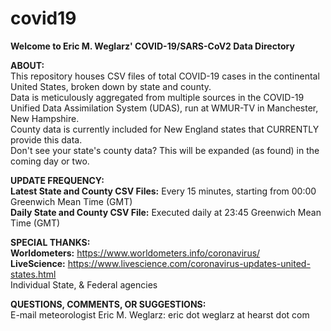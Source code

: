 # covid19
<b>Welcome to Eric M. Weglarz' COVID-19/SARS-CoV2 Data Directory</b></br>

<b>ABOUT:</b></br>
This repository houses CSV files of total COVID-19 cases in the continental United States, broken down by state and county.</br>
Data is meticulously aggregated from multiple sources in the COVID-19 Unified Data Assimilation System (UDAS), run at WMUR-TV in Manchester, New Hampshire.</br>
County data is currently included for New England states that CURRENTLY provide this data.</br>
Don't see your state's county data? This will be expanded (as found) in the coming day or two.</br>

<b>UPDATE FREQUENCY:</b></br>
<b>Latest State and County CSV Files:</b> Every 15 minutes, starting from 00:00 Greenwich Mean Time (GMT)</br>
<b>Daily State and County CSV File:</b> Executed daily at 23:45 Greenwich Mean Time (GMT)</br>

<b>SPECIAL THANKS:</b></br>
<b>Worldometers:</b> https://www.worldometers.info/coronavirus/</br>
<b>LiveScience:</b> https://www.livescience.com/coronavirus-updates-united-states.html</br>
Individual State, & Federal agencies</br>

<b>QUESTIONS, COMMENTS, OR SUGGESTIONS:</b></br>
E-mail meteorologist Eric M. Weglarz: eric dot weglarz at hearst dot com
